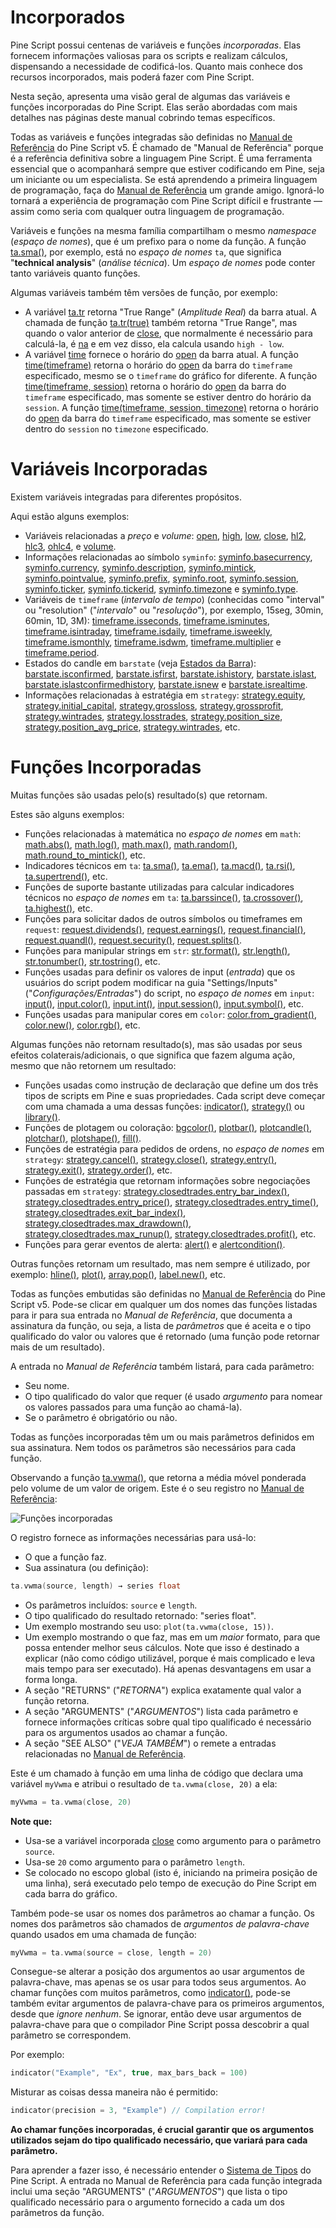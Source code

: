
# Incorporados

Pine Script possui centenas de variáveis e funções _incorporadas_. Elas fornecem informações valiosas para os scripts e realizam cálculos, dispensando a necessidade de codificá-los. Quanto mais conhece dos recursos incorporados, mais poderá fazer com Pine Script.

Nesta seção, apresenta uma visão geral de algumas das variáveis e funções incorporadas do Pine Script. Elas serão abordadas com mais detalhes nas páginas deste manual cobrindo temas específicos.

Todas as variáveis e funções integradas são definidas no [Manual de Referência](https://br.tradingview.com/pine-script-reference/v5) do Pine Script v5. É chamado de "Manual de Referência" porque é a referência definitiva sobre a linguagem Pine Script. É uma ferramenta essencial que o acompanhará sempre que estiver codificando em Pine, seja um iniciante ou um especialista. Se está aprendendo a primeira linguagem de programação, faça do [Manual de Referência](https://br.tradingview.com/pine-script-reference/v5) um grande amigo. Ignorá-lo tornará a experiência de programação com Pine Script difícil e frustrante — assim como seria com qualquer outra linguagem de programação.

Variáveis e funções na mesma família compartilham o mesmo _namespace_ (_espaço de nomes_), que é um prefixo para o nome da função. A função [ta.sma()](https://br.tradingview.com/pine-script-reference/v5/#fun_ta{dot}sma), por exemplo, está no _espaço de nomes_ `ta`, que significa "__technical analysis__" (_análise técnica_). Um _espaço de nomes_ pode conter tanto variáveis quanto funções.

Algumas variáveis também têm versões de função, por exemplo:

- A variável [ta.tr](https://br.tradingview.com/pine-script-reference/v5/#fun_ta{dot}tr) retorna "True Range" (_Amplitude Real_) da barra atual. A chamada de função [ta.tr(true)](https://br.tradingview.com/pine-script-reference/v5/#fun_ta{dot}tr) também retorna "True Range", mas quando o valor anterior de [close](https://br.tradingview.com/pine-script-reference/v5/#var_close), que normalmente é necessário para calculá-la, é [na](https://br.tradingview.com/pine-script-reference/v5/#var_na) e em vez disso, ela calcula usando `high - low`.
- A variável [time](https://br.tradingview.com/pine-script-reference/v5/#var_time) fornece o horário do [open](https://br.tradingview.com/pine-script-reference/v5/#var_open) da barra atual. A função [time(timeframe)](https://br.tradingview.com/pine-script-reference/v5/#fun_time) retorna o horário do [open](https://br.tradingview.com/pine-script-reference/v5/#var_open) da barra do `timeframe` especificado, mesmo se o `timeframe` do gráfico for diferente. A função [time(timeframe, session)](https://br.tradingview.com/pine-script-reference/v5/#fun_time) retorna o horário do [open](https://br.tradingview.com/pine-script-reference/v5/#var_open) da barra do `timeframe` especificado, mas somente se estiver dentro do horário da `session`. A função [time(timeframe, session, timezone)](https://br.tradingview.com/pine-script-reference/v5/#fun_time) retorna o horário do [open](https://br.tradingview.com/pine-script-reference/v5/#var_open) da barra do `timeframe` especificado, mas somente se estiver dentro do `session` no `timezone` especificado.


# Variáveis Incorporadas

Existem variáveis integradas para diferentes propósitos.

Aqui estão alguns exemplos:

- Variáveis relacionadas a _preço_ e _volume_:  [open](https://br.tradingview.com/pine-script-reference/v5/#var_open), [high](https://br.tradingview.com/pine-script-reference/v5/#var_high), [low](https://br.tradingview.com/pine-script-reference/v5/#var_low), [close](https://br.tradingview.com/pine-script-reference/v5/#var_close), [hl2](https://br.tradingview.com/pine-script-reference/v5/#var_hl2), [hlc3](https://br.tradingview.com/pine-script-reference/v5/#var_hlc3), [ohlc4](https://br.tradingview.com/pine-script-reference/v5/#var_ohlc4), e [volume](https://br.tradingview.com/pine-script-reference/v5/#var_volume).
- Informações relacionadas ao símbolo `syminfo`: [syminfo.basecurrency](https://br.tradingview.com/pine-script-reference/v5/#var_syminfo{dot}basecurrency), [syminfo.currency](https://br.tradingview.com/pine-script-reference/v5/#var_syminfo{dot}currency), [syminfo.description](https://br.tradingview.com/pine-script-reference/v5/#var_syminfo{dot}description), [syminfo.mintick](https://br.tradingview.com/pine-script-reference/v5/#var_syminfo{dot}mintick), [syminfo.pointvalue](https://br.tradingview.com/pine-script-reference/v5/#var_syminfo{dot}pointvalue), [syminfo.prefix](https://br.tradingview.com/pine-script-reference/v5/#var_syminfo{dot}prefix), [syminfo.root](https://br.tradingview.com/pine-script-reference/v5/#var_syminfo{dot}root), [syminfo.session](https://br.tradingview.com/pine-script-reference/v5/#var_syminfo{dot}session), [syminfo.ticker](https://br.tradingview.com/pine-script-reference/v5/#var_syminfo{dot}ticker), [syminfo.tickerid](https://br.tradingview.com/pine-script-reference/v5/#var_syminfo{dot}tickerid), [syminfo.timezone](https://br.tradingview.com/pine-script-reference/v5/#var_syminfo{dot}timezone) e [syminfo.type](https://br.tradingview.com/pine-script-reference/v5/#var_syminfo{dot}type).
- Variáveis de `timeframe` (_intervalo de tempo_) (conhecidas como "interval" ou "resolution" ("_intervalo_" ou "_resolução_"), por exemplo, 15seg, 30min, 60min, 1D, 3M): [timeframe.isseconds](https://br.tradingview.com/pine-script-reference/v5/#var_timeframe{dot}isseconds), [timeframe.isminutes](https://br.tradingview.com/pine-script-reference/v5/#var_timeframe{dot}isminutes), [timeframe.isintraday](https://br.tradingview.com/pine-script-reference/v5/#var_timeframe{dot}isintraday), [timeframe.isdaily](https://br.tradingview.com/pine-script-reference/v5/#var_timeframe{dot}isdaily), [timeframe.isweekly](https://br.tradingview.com/pine-script-reference/v5/#var_timeframe{dot}isweekly), [timeframe.ismonthly](https://br.tradingview.com/pine-script-reference/v5/#var_timeframe{dot}ismonthly), [timeframe.isdwm](https://br.tradingview.com/pine-script-reference/v5/#var_timeframe{dot}isdwm), [timeframe.multiplier](https://br.tradingview.com/pine-script-reference/v5/#var_timeframe{dot}multiplier) e [timeframe.period](https://br.tradingview.com/pine-script-reference/v5/#var_timeframe{dot}period).
- Estados do candle em `barstate` (veja [Estados da Barra](./05_05_estados_da_barra.md)): [barstate.isconfirmed](https://br.tradingview.com/pine-script-reference/v5/#var_barstate{dot}isconfirmed), [barstate.isfirst](https://br.tradingview.com/pine-script-reference/v5/#var_barstate{dot}isfirst), [barstate.ishistory](https://br.tradingview.com/pine-script-reference/v5/#var_barstate{dot}ishistory), [barstate.islast](https://br.tradingview.com/pine-script-reference/v5/#var_barstate{dot}islast), [barstate.islastconfirmedhistory](https://br.tradingview.com/pine-script-reference/v5/#var_barstate{dot}islastconfirmedhistory), [barstate.isnew](https://br.tradingview.com/pine-script-reference/v5/#var_barstate{dot}isnew) e [barstate.isrealtime](https://br.tradingview.com/pine-script-reference/v5/#var_barstate{dot}isrealtime).
- Informações relacionadas à estratégia em `strategy`: [strategy.equity](https://br.tradingview.com/pine-script-reference/v5/#var_strategy{dot}equity), [strategy.initial_capital](https://br.tradingview.com/pine-script-reference/v5/#var_strategy{dot}initial_capital), [strategy.grossloss](https://br.tradingview.com/pine-script-reference/v5/#var_strategy{dot}grossloss), [strategy.grossprofit](https://br.tradingview.com/pine-script-reference/v5/#var_strategy{dot}grossprofit), [strategy.wintrades](https://br.tradingview.com/pine-script-reference/v5/#var_strategy{dot}wintrades), [strategy.losstrades](https://br.tradingview.com/pine-script-reference/v5/#var_strategy{dot}losstrades), [strategy.position_size](https://br.tradingview.com/pine-script-reference/v5/#var_strategy{dot}position_size), [strategy.position_avg_price](https://br.tradingview.com/pine-script-reference/v5/#var_strategy{dot}position_avg_price), [strategy.wintrades](https://br.tradingview.com/pine-script-reference/v5/#var_strategy{dot}wintrades), etc.


# Funções Incorporadas

Muitas funções são usadas pelo(s) resultado(s) que retornam.

Estes são alguns exemplos:

- Funções relacionadas à matemática no _espaço de nomes_ em `math`: [math.abs()](https://br.tradingview.com/pine-script-reference/v5/#fun_math{dot}abs), [math.log()](https://br.tradingview.com/pine-script-reference/v5/#fun_math{dot}log), [math.max()](https://br.tradingview.com/pine-script-reference/v5/#fun_math{dot}max), [math.random()](https://br.tradingview.com/pine-script-reference/v5/#fun_math{dot}random), [math.round_to_mintick()](https://br.tradingview.com/pine-script-reference/v5/#fun_math{dot}round_to_mintick), etc.
- Indicadores técnicos em `ta`: [ta.sma()](https://br.tradingview.com/pine-script-reference/v5/#fun_ta{dot}sma), [ta.ema()](https://br.tradingview.com/pine-script-reference/v5/#fun_ta{dot}ema), [ta.macd()](https://br.tradingview.com/pine-script-reference/v5/#fun_ta{dot}macd), [ta.rsi()](https://br.tradingview.com/pine-script-reference/v5/#fun_ta{dot}rsi), [ta.supertrend()](https://br.tradingview.com/pine-script-reference/v5/#fun_ta{dot}supertrend), etc.
- Funções de suporte bastante utilizadas para calcular indicadores técnicos no _espaço de nomes_ em `ta`: [ta.barssince()](https://br.tradingview.com/pine-script-reference/v5/#fun_ta{dot}barssince), [ta.crossover()](https://br.tradingview.com/pine-script-reference/v5/#fun_ta{dot}crossover), [ta.highest()](https://br.tradingview.com/pine-script-reference/v5/#fun_ta{dot}highest), etc.
- Funções para solicitar dados de outros símbolos ou timeframes em `request`: [request.dividends()](https://br.tradingview.com/pine-script-reference/v5/#fun_request{dot}dividends), [request.earnings()](https://br.tradingview.com/pine-script-reference/v5/#fun_request{dot}earnings), [request.financial()](https://br.tradingview.com/pine-script-reference/v5/#fun_request{dot}financial), [request.quandl()](https://br.tradingview.com/pine-script-reference/v5/#fun_request{dot}quandl), [request.security()](https://br.tradingview.com/pine-script-reference/v5/#fun_request{dot}security), [request.splits()](https://br.tradingview.com/pine-script-reference/v5/#fun_request{dot}splits).
- Funções para manipular strings em `str`: [str.format()](https://br.tradingview.com/pine-script-reference/v5/#fun_str{dot}format), [str.length()](https://br.tradingview.com/pine-script-reference/v5/#fun_str{dot}length), [str.tonumber()](https://br.tradingview.com/pine-script-reference/v5/#fun_str{dot}tonumber), [str.tostring()](https://br.tradingview.com/pine-script-reference/v5/#fun_str{dot}tostring), etc.
- Funções usadas para definir os valores de input (_entrada_) que os usuários do script podem modificar na guia "Settings/Inputs" ("_Configurações/Entradas_") do script, no _espaço de nomes_ em `input`: [input()](https://br.tradingview.com/pine-script-reference/v5/#fun_input), [input.color()](https://br.tradingview.com/pine-script-reference/v5/#fun_input{dot}color), [input.int()](https://br.tradingview.com/pine-script-reference/v5/#fun_input{dot}int), [input.session()](https://br.tradingview.com/pine-script-reference/v5/#fun_input{dot}session), [input.symbol()](https://br.tradingview.com/pine-script-reference/v5/#fun_input{dot}symbol), etc.
- Funções usadas para manipular cores em `color`: [color.from_gradient()](https://br.tradingview.com/pine-script-reference/v5/#fun_color{dot}from_gradient), [color.new()](https://br.tradingview.com/pine-script-reference/v5/#fun_color{dot}new), [color.rgb()](https://br.tradingview.com/pine-script-reference/v5/#fun_color{dot}rgb), etc.

Algumas funções não retornam resultado(s), mas são usadas por seus efeitos colaterais/adicionais, o que significa que fazem alguma ação, mesmo que não retornem um resultado:

- Funções usadas como instrução de declaração que define um dos três tipos de scripts em Pine e suas propriedades. Cada script deve começar com uma chamada a uma dessas funções: [indicator()](https://br.tradingview.com/pine-script-reference/v5/#fun_indicator), [strategy()](https://br.tradingview.com/pine-script-reference/v5/#fun_strategy) ou [library()](https://br.tradingview.com/pine-script-reference/v5/#fun_library).
- Funções de plotagem ou coloração: [bgcolor()](https://br.tradingview.com/pine-script-reference/v5/#fun_bgcolor), [plotbar()](https://br.tradingview.com/pine-script-reference/v5/#fun_plotbar), [plotcandle()](https://br.tradingview.com/pine-script-reference/v5/#fun_plotcandle), [plotchar()](https://br.tradingview.com/pine-script-reference/v5/#fun_plotchar), [plotshape()](https://br.tradingview.com/pine-script-reference/v5/#fun_plotshape), [fill()](https://br.tradingview.com/pine-script-reference/v5/#fun_fill).
- Funções de estratégia para pedidos de ordens, no _espaço de nomes_ em `strategy`: [strategy.cancel()](https://br.tradingview.com/pine-script-reference/v5/#fun_strategy{dot}cancel), [strategy.close()](https://br.tradingview.com/pine-script-reference/v5/#fun_strategy{dot}close), [strategy.entry()](https://br.tradingview.com/pine-script-reference/v5/#fun_strategy{dot}entry), [strategy.exit()](https://br.tradingview.com/pine-script-reference/v5/#fun_strategy{dot}exit), [strategy.order()](https://br.tradingview.com/pine-script-reference/v5/#fun_strategy{dot}order), etc.
- Funções de estratégia que retornam informações sobre negociações passadas em `strategy`: [strategy.closedtrades.entry_bar_index()](https://br.tradingview.com/pine-script-reference/v5/#fun_strategy{dot}closedtrades{dot}entry_bar_index), [strategy.closedtrades.entry_price()](https://br.tradingview.com/pine-script-reference/v5/#fun_strategy{dot}closedtrades{dot}entry_price), [strategy.closedtrades.entry_time()](https://br.tradingview.com/pine-script-reference/v5/#fun_strategy{dot}closedtrades{dot}entry_time), [strategy.closedtrades.exit_bar_index()](https://br.tradingview.com/pine-script-reference/v5/#fun_strategy{dot}closedtrades{dot}exit_bar_index), [strategy.closedtrades.max_drawdown()](https://br.tradingview.com/pine-script-reference/v5/#fun_strategy{dot}closedtrades{dot}max_drawdown), [strategy.closedtrades.max_runup()](https://br.tradingview.com/pine-script-reference/v5/#fun_strategy{dot}closedtrades{dot}max_runup), [strategy.closedtrades.profit()](https://br.tradingview.com/pine-script-reference/v5/#fun_strategy{dot}closedtrades{dot}profit), etc.
- Funções para gerar eventos de alerta: [alert()](https://br.tradingview.com/pine-script-reference/v5/#fun_alert) e [alertcondition()](https://br.tradingview.com/pine-script-reference/v5/#fun_alertcondition).

Outras funções retornam um resultado, mas nem sempre é utilizado, por exemplo: [hline()](https://br.tradingview.com/pine-script-reference/v5/#fun_hline), [plot()](https://br.tradingview.com/pine-script-reference/v5/#fun_plot), [array.pop()](https://br.tradingview.com/pine-script-reference/v5/#fun_array{dot}pop), [label.new()](https://br.tradingview.com/pine-script-reference/v5/#fun_label{dot}new), etc.

Todas as funções embutidas são definidas no [Manual de Referência](https://br.tradingview.com/pine-script-reference/v5) do Pine Script v5. Pode-se clicar em qualquer um dos nomes das funções listadas para ir para sua entrada no _Manual de Referência_, que documenta a assinatura da função, ou seja, a lista de _parâmetros_ que é aceita e o tipo qualificado do valor ou valores que é retornado (uma função pode retornar mais de um resultado).

A entrada no _Manual de Referência_ também listará, para cada parâmetro:

- Seu nome.
- O tipo qualificado do valor que requer (é usado _argumento_ para nomear os valores passados para uma função ao chamá-la).
- Se o parâmetro é obrigatório ou não.

Todas as funções incorporadas têm um ou mais parâmetros definidos em sua assinatura. Nem todos os parâmetros são necessários para cada função.

Observando a função [ta.vwma()](https://br.tradingview.com/pine-script-reference/v5/#fun_ta{dot}vwma), que retorna a média móvel ponderada pelo volume de um valor de origem. Este é o seu registro no [Manual de Referência](https://br.tradingview.com/pine-script-reference/v5):

![Funções incorporadas](./imgs/BuiltIns-BuiltInFunctions.png)

O registro fornece as informações necessárias para usá-lo:

- O que a função faz.
- Sua assinatura (ou definição):
```c
ta.vwma(source, length) → series float
```
- Os parâmetros incluídos: `source` e `length`.
- O tipo qualificado do resultado retornado: "series float".
- Um exemplo mostrando seu uso: `plot(ta.vwma(close, 15))`.
- Um exemplo mostrando o que faz, mas em um _maior_ formato, para que possa entender melhor seus cálculos. Note que isso é destinado a explicar (não como código utilizável, porque é mais complicado e leva mais tempo para ser executado). Há apenas desvantagens em usar a forma longa.
- A seção "RETURNS" ("_RETORNA_") explica exatamente qual valor a função retorna.
- A seção "ARGUMENTS" ("_ARGUMENTOS_") lista cada parâmetro e fornece informações críticas sobre qual tipo qualificado é necessário para os argumentos usados ao chamar a função.
- A seção "SEE ALSO" ("_VEJA TAMBÉM_") o remete a entradas relacionadas no [Manual de Referência](https://br.tradingview.com/pine-script-reference/v5).

Este é um chamado à função em uma linha de código que declara uma variável `myVwma` e atribui o resultado de `ta.vwma(close, 20)` a ela:

```c
myVwma = ta.vwma(close, 20)
```

__Note que:__

- Usa-se a variável incorporada [close](https://br.tradingview.com/pine-script-reference/v5/#var_close) como argumento para o parâmetro `source`.
- Usa-se `20` como argumento para o parâmetro `length`.
- Se colocado no escopo global (isto é, iniciando na primeira posição de uma linha), será executado pelo tempo de execução do Pine Script em cada barra do gráfico.

Também pode-se usar os nomes dos parâmetros ao chamar a função. Os nomes dos parâmetros são chamados de _argumentos de palavra-chave_ quando usados em uma chamada de função:

```c
myVwma = ta.vwma(source = close, length = 20)
```

Consegue-se alterar a posição dos argumentos ao usar argumentos de palavra-chave, mas apenas se os usar para todos seus argumentos. Ao chamar funções com muitos parâmetros, como [indicator()](https://br.tradingview.com/pine-script-reference/v5/#fun_indicator), pode-se também evitar argumentos de palavra-chave para os primeiros argumentos, desde que _ignore nenhum_. Se ignorar, então deve usar argumentos de palavra-chave para que o compilador Pine Script possa descobrir a qual parâmetro se correspondem.

Por exemplo:

```c
indicator("Example", "Ex", true, max_bars_back = 100)
```

Misturar as coisas dessa maneira não é permitido:

```c
indicator(precision = 3, "Example") // Compilation error!
```

__Ao chamar funções incorporadas, é crucial garantir que os argumentos utilizados sejam do tipo qualificado necessário, que variará para cada parâmetro.__

Para aprender a fazer isso, é necessário entender o [Sistema de Tipos](./04_09_tipagem_do_sistema.md) do Pine Script. A entrada no Manual de Referência para cada função integrada inclui uma seção "ARGUMENTS" ("_ARGUMENTOS_") que lista o tipo qualificado necessário para o argumento fornecido a cada um dos parâmetros da função.
